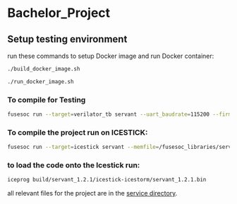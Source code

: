 # Bachelor_Project

## Setup testing environment

run these commands to setup Docker image and run Docker container:

```bash 
./build_docker_image.sh

./run_docker_image.sh
```

### To compile for Testing

```bash 
fusesoc run --target=verilator_tb servant --uart_baudrate=115200 --firmware=${SERV}/sw/simple_BLE.hex
```

### To compile the project run on ICESTICK:
```bash
fusesoc run --target=icestick servant --memfile=/fusesoc_libraries/serv/sw/simple_BLE.hex
```

### to load the code onto the Icestick run:
```bash
iceprog build/servant_1.2.1/icestick-icestorm/servant_1.2.1.bin
```

all relevant files for the project are in the 
[service directory](https://github.com/TopTortoise/Bachelor_Project/tree/main/fusesoc_libraries/serv/service).



